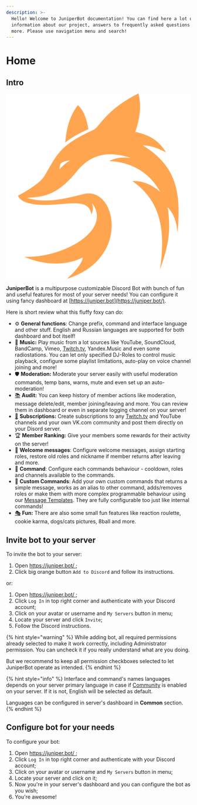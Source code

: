 ```yaml
---
description: >-
  Hello! Welcome to JuniperBot documentation! You can find here a lot of useful
  information about our project, answers to frequently asked questions and much
  more. Please use navigation menu and search!
---
```


# Home

## Intro

![](.gitbook/assets/68747470733a2f2f6a756e697065722e626f742f7374617469632f696d672f69636f6e5f3531322e706e67.png)

**JuniperBot** is a multipurpose customizable Discord Bot with bunch of fun and useful features for most of your server needs! You can configure it using fancy dashboard at [https://juniper.bot](https://juniper.bot/).

 Here is short review what this fluffy foxy can do:

* ⚙️ **General functions**: Change prefix, command and interface language and other stuff. English and Russian languages are supported for both dashboard and bot itself!
* 🎵 **Music:** Play music from a lot sources like YouTube, SoundCloud, BandCamp, Vimeo, [Twitch.tv](http://twitch.tv/), Yandex.Music and even some radiostations. You can let only specified DJ-Roles to control music playback, configure some playlist limitations, auto-play on voice channel joining and more!
* 🛡️ **Moderation:** Moderate your server easily with useful moderation commands, temp bans, warns, mute and even set up an auto-moderation!
* [📚](https://apps.timwhitlock.info/emoji/tables/unicode#emoji-modal) **Audit:** You can keep history of member actions like moderation, message delete/edit, member joining/leaving and more. You can review them in dashboard or even in separate logging channel on your server!
* [📢](https://apps.timwhitlock.info/emoji/tables/unicode#emoji-modal) **Subscriptions:** Create subscriptions to any [Twitch.tv](http://twitch.tv/) and YouTube channels and your own VK.com community and post them directly on your Disord server.
* 🏆 **Member Ranking:** Give your members some rewards for their activity on the server!
* 👋 **Welcome messages**: Configure welcome messages, assign starting roles, restore old roles and nickname if member returns after leaving and more.
* 💬 **Command**: Configure each commands behaviour - cooldown, roles and channels available to the commands.
* 📝 **Custom Commands**: Add your own custom commands that returns a simple message, works as an alias to other command, adds/removes roles or make them with more complex programmable behaviour using our [Message Templates](features/message-templates/). They are fully configurable too just like internal commands!
* [🎭](https://apps.timwhitlock.info/emoji/tables/unicode#emoji-modal) **Fun:** There are also some small fun features like reaction roulette, cookie karma, dogs/cats pictures, 8ball and more.

## Invite bot to your server <a id="invite"></a>

To invite the bot to your server:

1. Open [https://juniper.bot/ ](https://juniper.bot/);
2. Click big orange button `Add to Discord` and follow its instructions.

or:

1. Open [https://juniper.bot/ ](https://juniper.bot/);
2. Click `Log In` in top right corner and authenticate with your Discord account;
3. Click on your avatar or username and `My Servers` button in menu;
4. Locate your server and click `Invite`;
5. Follow the Discord instructions.

{% hint style="warning" %}
While adding bot, all required permissions already selected to make it work correctly, including Administrator permission. You can uncheck it if you really understand what are you doing.

But we recommend to keep all permission checkboxes selected to let JuniperBot operate as intended.
{% endhint %}

{% hint style="info" %}
Interface and command's names languages depends on your server primary language in case if [Community](https://support.discord.com/hc/en-us/articles/360047132851-Enabling-Your-Community-Server) is enabled on your server. If it is not, English will be selected as default.

Languages can be configured in server's dashboard in **Common** section.
{% endhint %}

## Configure bot for your needs <a id="configure"></a>

To configure your bot:

1. Open [https://juniper.bot/ ](https://juniper.bot/);
2. Click `Log In` in top right corner and authenticate with your Discord account;
3. Click on your avatar or username and `My Servers` button in menu;
4. Locate your server and click on it;
5. Now you're in your server's dashboard and you can configure the bot as you wish;
6. You're awesome!

